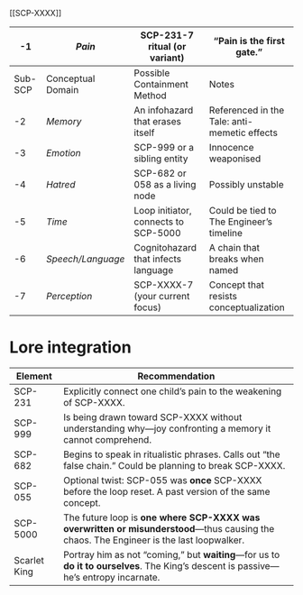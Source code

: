 [[SCP-XXXX]]

| -1      | _Pain_            | SCP-231-7 ritual (or variant)        | “Pain is the first gate.”                    |
| ------- | ----------------- | ------------------------------------ | -------------------------------------------- |
| Sub-SCP | Conceptual Domain | Possible Containment Method          | Notes                                        |
| -2      | _Memory_          | An infohazard that erases itself     | Referenced in the Tale: anti-memetic effects |
| -3      | _Emotion_         | SCP-999 or a sibling entity          | Innocence weaponised                         |
| -4      | _Hatred_          | SCP-682 or 058 as a living node      | Possibly unstable                            |
| -5      | _Time_            | Loop initiator, connects to SCP-5000 | Could be tied to The Engineer’s timeline     |
| -6      | _Speech/Language_ | Cognitohazard that infects language  | A chain that breaks when named               |
| -7      | _Perception_      | SCP-XXXX-7 (your current focus)      | Concept that resists conceptualization       |

# **Lore integration**

| Element      | Recommendation                                                                                                                          |
| ------------ | --------------------------------------------------------------------------------------------------------------------------------------- |
| SCP-231      | Explicitly connect one child’s pain to the weakening of SCP-XXXX.                                                                       |
| SCP-999      | Is being drawn toward SCP-XXXX without understanding why—joy confronting a memory it cannot comprehend.                                 |
| SCP-682      | Begins to speak in ritualistic phrases. Calls out “the false chain.” Could be planning to break SCP-XXXX.                               |
| SCP-055      | Optional twist: SCP-055 was **once** SCP-XXXX before the loop reset. A past version of the same concept.                                |
| SCP-5000     | The future loop is **one where SCP-XXXX was overwritten or misunderstood**—thus causing the chaos. The Engineer is the last loopwalker. |
| Scarlet King | Portray him as not “coming,” but **waiting**—for us to **do it to ourselves**. The King’s descent is passive—he’s entropy incarnate.    |
